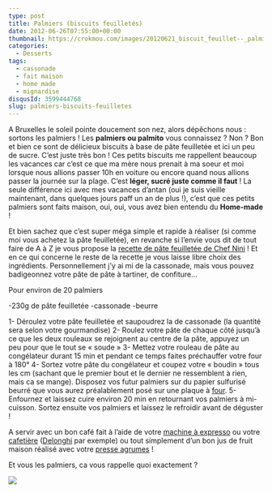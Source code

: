 ```yaml
---
type: post
title: Palmiers (biscuits feuilletés)
date: 2012-06-26T07:55:00+00:00
thumbnail: https://crokmou.com/images/20120621_biscuit_feuillet--_palmier_0003.jpg
categories:
  - Desserts
tags:
  - cassonade
  - fait maison
  - home made
  - mignardise
disqusId: 3599444768
slug: palmiers-biscuits-feuilletes
---
```


A Bruxelles le soleil pointe doucement son nez, alors dépêchons nous : sortons les palmiers ! Les **palmiers ou palmito** vous connaissez ? Non ? Bon et bien ce sont de délicieux biscuits à base de pâte feuilletée et ici un peu de sucre. C’est juste très bon ! Ces petits biscuits me rappellent beaucoup les vacances car c’est ce que ma mère nous prenait à ma soeur et moi lorsque nous allions passer 10h en voiture ou encore quand nous allions passer la journée sur la plage. C’est **léger, sucré juste comme il faut** ! La seule différence ici avec mes vacances d’antan (oui je suis vieille maintenant, dans quelques jours paff un an de plus !), c’est que ces petits palmiers sont faits maison, oui, oui, vous avez bien entendu du **Home-made** !

Et bien sachez que c’est super méga simple et rapide à réaliser (si comme moi vous achetez la pâte feuilletée), en revanche si l’envie vous dit de tout faire de A à Z je vous propose la [recette de pâte feuilletée de Chef Nini](http://www.chefnini.com/pate-feuilletee/) ! Et en ce qui concerne le reste de la recette je vous laisse libre choix des ingrédients. Personnellement j’y ai mi de la cassonade, mais vous pouvez badigeonnez votre pâte de pâte à tartiner, de confiture…

Pour environ de 20 palmiers

-230g de pâte feuilletée
-cassonade
-beurre

1- Déroulez votre pâte feuilletée et saupoudrez la de cassonade (la quantité sera selon votre gourmandise)
2- Roulez votre pâte de chaque côté jusqu’à ce que les deux rouleaux se rejoignent au centre de la pâte, appuyez un peu pour que le tout se « soude »
3- Mettez votre rouleau de pâte au congélateur durant 15 min et pendant ce temps faites préchauffer votre four à 180°
4- Sortez votre pâte du congélateur et coupez votre « boudin » tous les cm (sachant que le premier bout et le dernier ne ressemblent à rien, mais ca se mange). Disposez vos futur palmiers sur du papier sulfurisé beurré que vous aurez préalablement posé sur une plaque à [four](http://www.rueducommerce.fr/m/pl/malid:9404136).
5- Enfournez et laissez cuire environ 20 min en retournant vos palmiers à mi-cuisson. Sortez ensuite vos palmiers et laissez le refroidir avant de déguster !

A servir avec un bon café fait à l’aide de votre [machine à expresso](http://www.rueducommerce.fr/m/pl/malid:9633595) ou votre [cafetière](http://www.rueducommerce.fr/m/pl/malid:110) ([Delonghi](http://www.rueducommerce.fr/m/pl/malid:12382300) par exemple) ou tout simplement d’un bon jus de fruit maison réalisé avec votre [presse agrumes](http://www.rueducommerce.fr/m/pl/malid:9633599) !

Et vous les palmiers, ca vous rappelle quoi exactement ?

[![](http://4.bp.blogspot.com/-odXVK3qJFn8/T-lcnt6WE7I/AAAAAAAACsI/qf754Qg968g/s1600/kawaii_onionhead_93.gif)](http://4.bp.blogspot.com/-odXVK3qJFn8/T-lcnt6WE7I/AAAAAAAACsI/qf754Qg968g/s1600/kawaii_onionhead_93.gif)